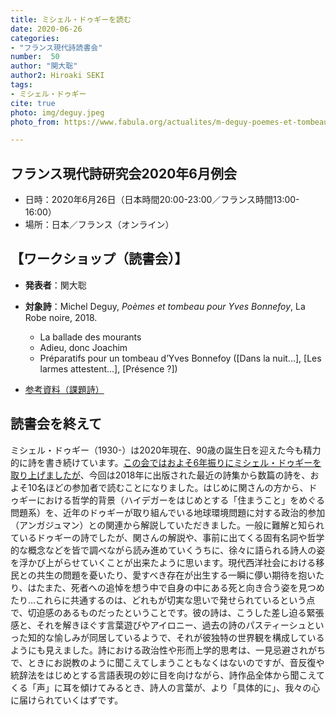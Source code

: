 ```yaml
---
title: ミシェル・ドゥギーを読む
date: 2020-06-26
categories:
- "フランス現代詩読書会"
number:  50
author: "関大聡"
author2: Hiroaki SEKI
tags:
- ミシェル・ドゥギー
cite: true
photo: img/deguy.jpeg
photo_from: https://www.fabula.org/actualites/m-deguy-poemes-et-tombeau-pour-yves-bonnefoy_86113.php

---
```


## フランス現代詩研究会2020年6月例会

- 日時：2020年6月26日（日本時間20:00-23:00／フランス時間13:00-16:00）
- 場所：日本／フランス（オンライン）

<!--more-->

## 【ワークショップ（読書会）】

- **発表者**：関大聡

- **対象詩**：Michel Deguy, *Poèmes et tombeau pour Yves Bonnefoy*, La Robe noire, 2018.
    - La ballade des mourants
    - Adieu, donc Joachim
    - Préparatifs pour un tombeau d’Yves Bonnefoy ([Dans la nuit...], [Les larmes attestent...], [Présence ?])

- [参考資料（課題詩）](https://groups.google.com/d/msg/poesiecontemporaine/WhB1ZvanC6Q/YhNnKcxnBwAJ)


## 読書会を終えて

ミシェル・ドゥギー（1930-）は2020年現在、90歳の誕生日を迎えた今も精力的に詩を書き続けています。[この会ではおよそ6年振りにミシェル・ドゥギーを取り上げましたが](../2014-05-30-deguy/)、今回は2018年に出版された最近の詩集から数篇の詩を、およそ10名ほどの参加者で読むことになりました。はじめに関さんの方から、ドゥギーにおける哲学的背景（ハイデガーをはじめとする「住まうこと」をめぐる問題系）を、近年のドゥギーが取り組んでいる地球環境問題に対する政治的参加（アンガジュマン）との関連から解説していただきました。一般に難解と知られているドゥギーの詩でしたが、関さんの解説や、事前に出てくる固有名詞や哲学的な概念などを皆で調べながら読み進めていくうちに、徐々に語られる詩人の姿を浮かび上がらせていくことが出来たように思います。現代西洋社会における移民との共生の問題を憂いたり、愛すべき存在が出生する一瞬に儚い期待を抱いたり、はたまた、死者への追悼を想う中で自身の中にある死と向き合う姿を見つめたり...これらに共通するのは、どれもが切実な思いで発せられているという点で、切迫感のあるものだったということです。彼の詩は、こうした差し迫る緊張感と、それを解きほぐす言葉遊びやアイロニー、過去の詩のパスティーシュといった知的な愉しみが同居しているようで、それが彼独特の世界観を構成しているようにも見えました。詩における政治性や形而上学的思考は、一見忌避されがちで、ときにお説教のように聞こえてしまうこともなくはないのですが、音反復や統辞法をはじめとする言語表現の妙に目を向けながら、詩作品全体から聞こえてくる「声」に耳を傾けてみるとき、詩人の言葉が、より「具体的に」、我々の心に届けられていくはずです。


<!--
以下、私森田による、各詩篇の報告及び感想となります。

### Présence ? (Préparatifs pour un tombeau d'Yves Bonnefoy)

この詩集の題名にも含まれているイヴ・ボヌフォワ（1923-2016年）について書かれた詩を取り上げるにあたり、ボヌフォワ研究者の久保田悠介さんから、ドゥギーとの関係を紹介していただきました。最初に読んだ「現前？」（Présence ?）と題されたこの詩は、明らかにボヌフォワの現前（présence）をめぐる思想が背景にあるように思われます。ボヌフォワにおける〈現前〉とは、一般的に「概念＝本質を拒否して、可感の世界、存在するもの＝現存［現前］への接近を詩に求めようとする」ものとして理解されているものです[^1]。この詩でも、〈現前〉を「存在、より『具体的には』、大切な存在がふと訪れ、現れる」可感的なものであるとしつつ、それがつねに「消滅の危機に晒されている」と言います。ここで気が付くのは、ボヌフォワにとっての「現前」が「現れる」ことが問題となる場合が多いのに対し、この詩では「消え去る瞬間」の方に重点が置かれているように見えることです。すなわち「愛する存在の消滅」、「『私』自らの『遺言なき』消滅」、「生を忘却させる微睡の介助者」といった〈死〉が、〈現前〉という一瞬と常に共にあるということでもあります。

〈現前〉はいつか死すべき運命にあります。ですが、〈現前〉が別の〈現前〉を作り出すとしたら、どうでしょう。「誕生の瞬間は復活である」から始まる二連目では、ハンナ・アーレントの「新生」が引用され、複数の〈現前〉（Présences）への可能性が語られています。人間が生まれることで、世界をやり直して、新しい世界を作り出す期待が込められています。これらの「新生児たち」を「言葉に導いていく」べきであるというのは、この複数の〈現前〉を詩作品として描き出すことを言っているようにも思えます。一連目の単数形の現前のときとは異なり、二連目の複数形の現前は「会食者たちが互いに顔を見せ合うときに到来する」ものだと言われます。この会食は、アーレントが『過去と未来の間』で引用するルネ・シャールの詩からの連想という可能性が指摘されましたが、ここで新生というイメージを再び思い起こすならば、産まれた時に顔を見る親と新生児の関係にも比べられるかもしれません。最後のイタリックで書かれた一文「愛する存在であるより愛される存在であることで、魂の伴侶たちの連結符が始まる」は、まだ愛されることしかできない、誕生したばかりの新生児のことを指しているのではないかと想像しました。

### La ballade des mourants

フランソワ・ヴィヨンの有名な死「首吊り人のバラッド」をオマージュした作品です。2017年にPO&SIE誌で発表されたものですが、いくつか。

tenter de vivreはValéryのオマージュになっている。

### Dans la nuit du tombeau ...

再びPréparatifs pour un tombeau d’Yves Bonnefoyからの一節です。

時間の関係上、ここまでしか読むことができませんでしたが、残りの詩もメーリングリスト上で議論できればと思います。

[^1]: 久保田悠介「イヴ・ボヌフォワ : バロックとイマージュ」、『学習院大学人文科学論集』、26号、2017年、86頁。

-->
